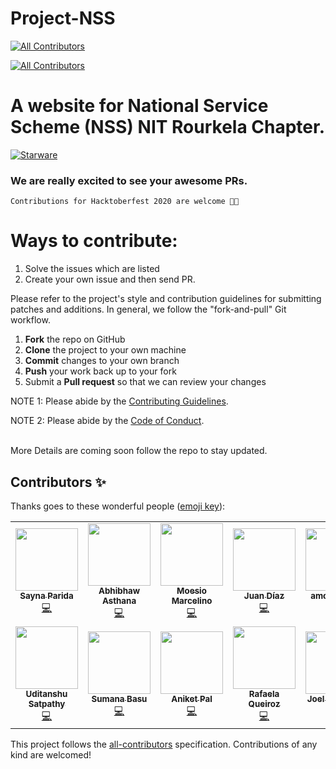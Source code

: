 # Project-NSS 
<!-- ALL-CONTRIBUTORS-BADGE:START - Do not remove or modify this section -->
[![All Contributors](https://img.shields.io/badge/all_contributors-12-orange.svg?style=flat-square)](#contributors-)
<!-- ALL-CONTRIBUTORS-BADGE:END -->

<!-- ALL-CONTRIBUTORS-BADGE:START - Do not remove or modify this section -->
[![All Contributors](https://img.shields.io/badge/all_contributors-0-orange.svg?style=flat-square)](#contributors-)
<!-- ALL-CONTRIBUTORS-BADGE:END -->

# A website for National Service Scheme  (NSS) NIT Rourkela Chapter. 

[![Starware](https://img.shields.io/badge/Starware-⭐-black?labelColor=f9b00d)](https://github.com/zepfietje/starware)


### We are really excited to see your awesome PRs.

`Contributions for Hacktoberfest 2020 are welcome 🎉🎉`

# Ways to contribute:
1. Solve the issues which are listed
2. Create your own issue and then send PR.

Please refer to the project's style and contribution guidelines for submitting patches and additions. In general, we follow the "fork-and-pull" Git workflow.

 1. **Fork** the repo on GitHub
 2. **Clone** the project to your own machine
 3. **Commit** changes to your own branch
 4. **Push** your work back up to your fork
 5. Submit a **Pull request** so that we can review your changes

NOTE 1: Please abide by the [Contributing Guidelines](https://github.com/Webwiznitr/Project-NSS/blob/master/CONTRIBUTING.md).

NOTE 2: Please abide by the [Code of Conduct](https://github.com/Webwiznitr/Project-NSS/blob/master/CODE_OF_CONDUCT.md).

<br>
More Details are coming soon follow the repo to stay updated.


## Contributors ✨

Thanks goes to these wonderful people ([emoji key](https://allcontributors.org/docs/en/emoji-key)):

<!-- ALL-CONTRIBUTORS-LIST:START - Do not remove or modify this section -->
<!-- prettier-ignore-start -->
<!-- markdownlint-disable -->
<table>
  <tr>
    <td align="center"><a href="https://github.com/sayna3311"><img src="https://avatars2.githubusercontent.com/u/67572440?v=4" width="100px;" alt=""/><br /><sub><b>Sayna Parida</b></sub></a><br /><a href="https://github.com/Webwiznitr/Project-NSS/commits?author=sayna3311" title="Code">💻</a></td>
    <td align="center"><a href="https://abhibhaw.team"><img src="https://avatars3.githubusercontent.com/u/39991296?v=4" width="100px;" alt=""/><br /><sub><b>Abhibhaw Asthana</b></sub></a><br /><a href="https://github.com/Webwiznitr/Project-NSS/commits?author=abhibhaw" title="Code">💻</a></td>
    <td align="center"><a href="https://moesiomarcelino.github.io"><img src="https://avatars3.githubusercontent.com/u/37598129?v=4" width="100px;" alt=""/><br /><sub><b>Moesio Marcelino</b></sub></a><br /><a href="https://github.com/Webwiznitr/Project-NSS/commits?author=MoesioMarcelino" title="Code">💻</a></td>
    <td align="center"><a href="https://github.com/EntwistleOx"><img src="https://avatars3.githubusercontent.com/u/50211333?v=4" width="100px;" alt=""/><br /><sub><b>Juan Díaz</b></sub></a><br /><a href="https://github.com/Webwiznitr/Project-NSS/commits?author=EntwistleOx" title="Code">💻</a></td>
    <td align="center"><a href="https://github.com/amoghayalgi"><img src="https://avatars2.githubusercontent.com/u/69986770?v=4" width="100px;" alt=""/><br /><sub><b>amoghayalgi</b></sub></a><br /><a href="https://github.com/Webwiznitr/Project-NSS/commits?author=amoghayalgi" title="Code">💻</a></td>
    <td align="center"><a href="https://github.com/SHRAVANNARAYAN"><img src="https://avatars0.githubusercontent.com/u/57035719?v=4" width="100px;" alt=""/><br /><sub><b>SHRAVANNARAYAN</b></sub></a><br /><a href="https://github.com/Webwiznitr/Project-NSS/commits?author=SHRAVANNARAYAN" title="Code">💻</a></td>
    <td align="center"><a href="https://github.com/snehaM2210"><img src="https://avatars2.githubusercontent.com/u/68493940?v=4" width="100px;" alt=""/><br /><sub><b>SNEHA MALLIK</b></sub></a><br /><a href="https://github.com/Webwiznitr/Project-NSS/commits?author=snehaM2210" title="Code">💻</a></td>
  </tr>
  <tr>
    <td align="center"><a href="https://github.com/uditanshu23"><img src="https://avatars1.githubusercontent.com/u/68052031?v=4" width="100px;" alt=""/><br /><sub><b>Uditanshu Satpathy</b></sub></a><br /><a href="https://github.com/Webwiznitr/Project-NSS/commits?author=uditanshu23" title="Code">💻</a></td>
    <td align="center"><a href="http://aliferous.xyz/"><img src="https://avatars3.githubusercontent.com/u/63084088?v=4" width="100px;" alt=""/><br /><sub><b>Sumana Basu</b></sub></a><br /><a href="https://github.com/Webwiznitr/Project-NSS/commits?author=sumana2001" title="Code">💻</a></td>
    <td align="center"><a href="http://aliferous.xyz/"><img src="https://avatars2.githubusercontent.com/u/67703407?v=4" width="100px;" alt=""/><br /><sub><b>Aniket Pal</b></sub></a><br /><a href="https://github.com/Webwiznitr/Project-NSS/commits?author=Aniket762" title="Code">💻</a></td>
    <td align="center"><a href="https://www.linkedin.com/in/rafaelaqueiroz21/"><img src="https://avatars3.githubusercontent.com/u/42815135?v=4" width="100px;" alt=""/><br /><sub><b>Rafaela Queiroz</b></sub></a><br /><a href="https://github.com/Webwiznitr/Project-NSS/commits?author=rafaela-queiroz" title="Code">💻</a></td>
    <td align="center"><a href="http://joelhatmaker.com"><img src="https://avatars3.githubusercontent.com/u/4692157?v=4" width="100px;" alt=""/><br /><sub><b>Joel Hatmaker</b></sub></a><br /><a href="https://github.com/Webwiznitr/Project-NSS/commits?author=Jojohomefries" title="Code">💻</a></td>
  </tr>
</table>

<!-- markdownlint-enable -->
<!-- prettier-ignore-end -->
<!-- ALL-CONTRIBUTORS-LIST:END -->

This project follows the [all-contributors](https://github.com/all-contributors/all-contributors) specification. Contributions of any kind are welcomed!
